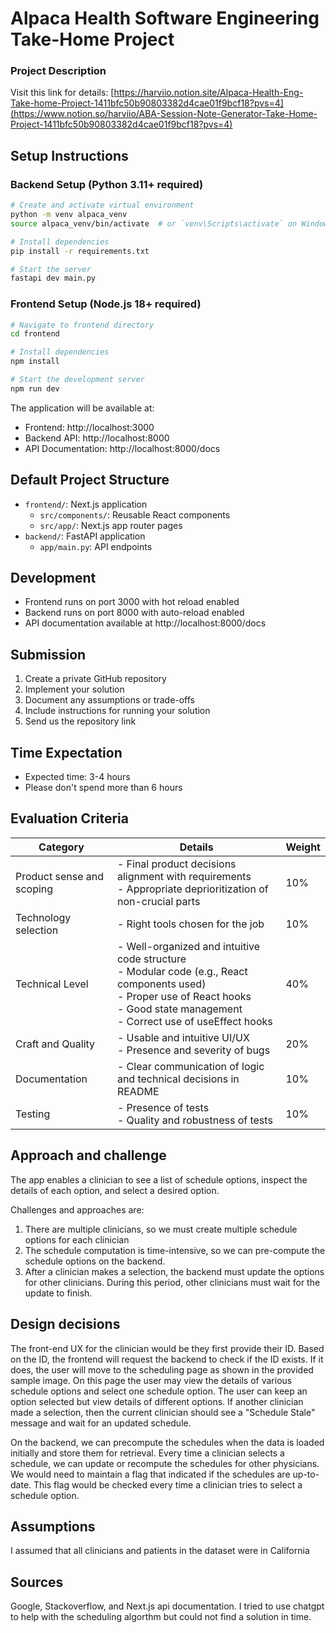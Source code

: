 # Alpaca Health Software Engineering Take-Home Project

### Project Description

Visit this link for details:
[https://harviio.notion.site/Alpaca-Health-Eng-Take-home-Project-1411bfc50b90803382d4cae01f9bcf18?pvs=4](https://www.notion.so/harviio/ABA-Session-Note-Generator-Take-Home-Project-1411bfc50b90803382d4cae01f9bcf18?pvs=4)

## Setup Instructions

### Backend Setup (Python 3.11+ required)

```bash
# Create and activate virtual environment
python -m venv alpaca_venv
source alpaca_venv/bin/activate  # or `venv\Scripts\activate` on Windows

# Install dependencies
pip install -r requirements.txt

# Start the server
fastapi dev main.py
```

### Frontend Setup (Node.js 18+ required)

```bash
# Navigate to frontend directory
cd frontend

# Install dependencies
npm install

# Start the development server
npm run dev
```

The application will be available at:

- Frontend: http://localhost:3000
- Backend API: http://localhost:8000
- API Documentation: http://localhost:8000/docs

## Default Project Structure

- `frontend/`: Next.js application
  - `src/components/`: Reusable React components
  - `src/app/`: Next.js app router pages
- `backend/`: FastAPI application
  - `app/main.py`: API endpoints

## Development

- Frontend runs on port 3000 with hot reload enabled
- Backend runs on port 8000 with auto-reload enabled
- API documentation available at http://localhost:8000/docs

## Submission

1. Create a private GitHub repository
2. Implement your solution
3. Document any assumptions or trade-offs
4. Include instructions for running your solution
5. Send us the repository link

## Time Expectation

- Expected time: 3-4 hours
- Please don't spend more than 6 hours

## Evaluation Criteria

| Category | Details | Weight |
|----------|---------|--------|
| Product sense and scoping | - Final product decisions alignment with requirements<br>- Appropriate deprioritization of non-crucial parts | 10% |
| Technology selection | - Right tools chosen for the job | 10% |
| Technical Level | - Well-organized and intuitive code structure<br>- Modular code (e.g., React components used)<br>- Proper use of React hooks<br>- Good state management<br>- Correct use of useEffect hooks | 40% |
| Craft and Quality | - Usable and intuitive UI/UX<br>- Presence and severity of bugs | 20% |
| Documentation | - Clear communication of logic and technical decisions in README | 10% |
| Testing | - Presence of tests<br>- Quality and robustness of tests | 10% |


## Approach and challenge

The app enables a clinician to see a list of schedule options, inspect the details of each option, and select a desired option.

Challenges and approaches are:
1) There are multiple clinicians, so we must create multiple schedule options for each clinician
2) The schedule computation is time-intensive, so we can pre-compute the schedule options on the backend.
3) After a clinician makes a selection, the backend must update the options for other clinicians. During this period, other clinicians must wait for the update to finish.


## Design decisions

The front-end UX for the clinician would be they first provide their ID. Based on the ID, the frontend will request the backend to check if the ID exists. If  it does, the user will move to the scheduling page as shown in the provided sample image. On this page the user may view the details of various schedule options and select one schedule option. The user can keep an option selected but view details of different options. If another clinician made a selection, then the current clinician should see a "Schedule Stale" message and wait for an updated schedule. 

On the backend, we can precompute the schedules when the data is loaded initially and store them for retrieval. Every time a clinician selects a schedule, we can update or recompute the schedules for other physicians. We would need to maintain a flag that indicated if the schedules are up-to-date. This flag would be checked every time a clinician tries to select a schedule option.

## Assumptions

I assumed that all clinicians and patients in the dataset were in California

## Sources

Google, Stackoverflow, and Next.js api documentation. I tried to use chatgpt to help with the scheduling algorthm but could not find a solution in time. 
